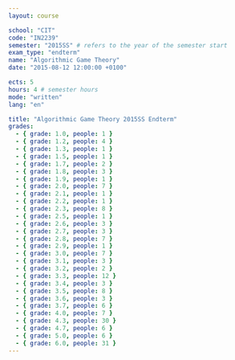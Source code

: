 ```yaml
---
layout: course

school: "CIT"
code: "IN2239"
semester: "2015SS" # refers to the year of the semester start
exam_type: "endterm"
name: "Algorithmic Game Theory"
date: "2015-08-12 12:00:00 +0100"

ects: 5
hours: 4 # semester hours
mode: "written"
lang: "en"

title: "Algorithmic Game Theory 2015SS Endterm"
grades:
  - { grade: 1.0, people: 1 }
  - { grade: 1.2, people: 4 }
  - { grade: 1.3, people: 1 }
  - { grade: 1.5, people: 1 }
  - { grade: 1.7, people: 2 }
  - { grade: 1.8, people: 3 }
  - { grade: 1.9, people: 1 }
  - { grade: 2.0, people: 7 }
  - { grade: 2.1, people: 1 }
  - { grade: 2.2, people: 1 }
  - { grade: 2.3, people: 8 }
  - { grade: 2.5, people: 1 }
  - { grade: 2.6, people: 3 }
  - { grade: 2.7, people: 3 }
  - { grade: 2.8, people: 7 }
  - { grade: 2.9, people: 1 }
  - { grade: 3.0, people: 7 }
  - { grade: 3.1, people: 3 }
  - { grade: 3.2, people: 2 }
  - { grade: 3.3, people: 12 }
  - { grade: 3.4, people: 3 }
  - { grade: 3.5, people: 8 }
  - { grade: 3.6, people: 3 }
  - { grade: 3.7, people: 6 }
  - { grade: 4.0, people: 7 }
  - { grade: 4.3, people: 30 }
  - { grade: 4.7, people: 6 }
  - { grade: 5.0, people: 6 }
  - { grade: 6.0, people: 31 }
---
```


